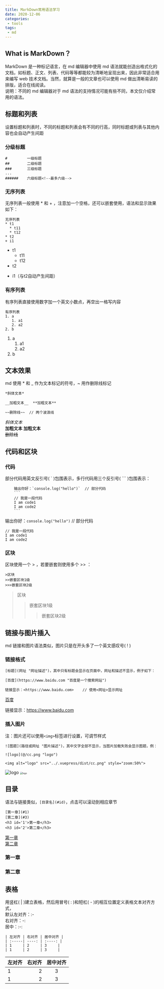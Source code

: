 ```yaml
---
title: MarkDown常用语法学习
date: 2020-12-06
categories:
 - tools
tags:
 - md
---
```

## What is MarkDown？  
MarkDown 是一种标记语言，在 md 编辑器中使用 md 语法就能创造出格式化的文档，如标题、正文、列表、代码等等都能较为清晰地呈现出来，因此非常适合用来编写 web 技术文档。当然，就算是一般的文章也可以使用 md 做出清晰易读的排版，适合在线阅读。  
说明：不同的 md 编辑器对于 md 语法的支持情况可能有些不同，本文仅介绍常用的语法。  
## 标题和列表
设置标题和列表时，不同的标题和列表会有不同的行高，同时标题或列表与其他内容也会自动产生间距
### 分级标题
```
#         一级标题
##        二级标题
###       三级标题
...
######    六级标题<!--最多六级-->
```

### 无序列表  
无序列表一般使用 * 和 + ，注意加一个空格，还可以嵌套使用，语法和显示效果如下：
```
无序列表
* t1
  * t11
  * t12
* t2
+ i1
```
* t1
  * t11
  * t12
* t2
+ i1（与t2自动产生间距）

### 有序列表
有序列表直接使用数字加一个英文小数点，再空出一格写内容
```
有序列表
1. a
   1. a1
   2. a2
2. b
```
1. a
   1. a1
   2. a2
2. b

## 文本效果
md 使用 * 和 _ 作为文本标记的符号，~ 用作删除线标记
```
*斜体文本*

__加粗文本__  **加粗文本**

~~删除线~~  // 两个波浪线
```
*斜体文本*  
__加粗文本__  **加粗文本**  
~~删除线~~

## 代码和区块
### 代码
部分代码用英文反引号( ` )包围表示，多行代码用三个反引号( ``` )包围表示：
```
    输出你好：`console.log("hello")`  // 部分代码
    ```
    // 我是一段代码
    I am code1
    I am code2
    ```
```
输出你好：`console.log("hello")`  // 部分代码
```
// 我是一段代码
I am code1
I am code2
```
### 区块
区块使用一个 > ，若要嵌套则使用多个 >> ：
```
>区块
>>嵌套区块1级
>>>嵌套区块2级
```
>区块
>>嵌套区块1级
>>>嵌套区块2级

## 链接与图片插入
md 链接和图片语法类似，图片只是在开头多了一个英文感叹号( ! )  

### 链接格式
```
[标题](网址 "网址描述")，其中只有标题会显示在页面中，网址和描述不显示，例子如下：

[百度](https://www.baidu.com "百度是一个搜索网站")

链接显示：<https://www.baidu.com>    // 使用<网址>显示网址
```

[百度](https://www.baidu.com "百度是一个搜索网站")

链接显示：<https://www.baidu.com>

### 插入图片
注：图片还可以使用`<img>`标签进行设置，可调节样式
```
![图题](路径或网址 "图片描述")，其中文字全部不显示，当图片加载失败会显示图题，例：

![logo](@/cc.png "logo")

<img alt="logo" src="../.vuepress/dist/cc.png" style="zoom:50%">
```
![logo](@/public/cc.png "logo")
<img alt="logo" src="@/public/cc.png" style="zoom:50%">

## 目录
语法与链接类似，`[目录名](#id)`，点击可以滚动到相应章节
```
[第一章](#1)  
[第二章](#3)
<h3 id='1'>第一章</h3>
<h3 id='2'>第二章</h3>
```
[第一章](#1)  
[第二章](#2)
<h3 id='1'>第一章</h3>
<h3 id='2'>第二章</h3>

## 表格
用竖杠( | )建立表格，然后用冒号( : )和短杠( - )的相互位置定义表格文本对齐方式，  
默认左对齐：:-    
右对齐：-:  
居中：:-:  
```
| 左对齐 | 右对齐 | 居中对齐 |
| :-----| ----: | :----: |
| 1     | 2     | 3     |
| 1     | 2     | 3     |
```
| 左对齐 | 右对齐 | 居中对齐 |
| :-----| ----: | :----: |
| 1     | 2     | 3     |
| 1     | 2     | 3     |


